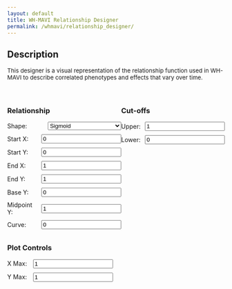 ```yaml
---
layout: default
title: WH-MAVI Relationship Designer
permalink: /whmavi/relationship_designer/
---
```


## Description
<div style="font-size: 0.95em;">This designer is a visual representation of the relationship function used in WH-MAVI to describe correlated phenotypes and effects that vary over time.<br><br></div>

<script src="https://cdn.jsdelivr.net/npm/chart.js"></script>

<style>

  h3 {
      text-align: left;
  }
  
  #controls {
    margin-top: 20px;
  }
  
  .control-group {
    margin-bottom: 10px;
    display: flex;
    align-items: center;
  }
  
  .control-group label {
    flex: 1;
    margin-right: 10px;
  }
  
  .control-group select {
    flex: 2;
  }

  .noncontrol-group {
    margin-bottom: 10px;
  }

  .noncontrol-group label {
    margin-right: 10px;
  }
  
  @media (max-width: 768px) {

    h3 {
        text-align: center;
    }
    
      .control-group {
          flex-direction: column;
      }
  
      .control-group label {
          margin-right: 0;
          margin-bottom: 5px;
      }
  
      .control-group input[type="number"],
      .control-group select {
        flex: none;
        width: 95%;
      }
  }  

  .hidden {
    display: none;
  }
</style>

<canvas id="relationshipChart" width="800" height="400"></canvas>

<div id="controls" style="display: flex; justify-content: space-between;">
  <div id="relationship-controls">
    <h3>Relationship</h3>
    <div class="control-group">
      <label for="shape">Shape:</label>
      <select id="shape" onchange="toggleInputs('1')">
        <option value="sigmoid">Sigmoid</option>
        <option value="tradeoff">Trade-off</option>
        <option value="linear">Linear</option>
      </select>
    </div>
    <div class="control-group" id="start-x">
      <label for="start-x">Start X:</label>
      <input type="number" id="start-x-value" value="0" step="0.01">
    </div>
    <div class="control-group" id="start-y">
      <label for="start-y">Start Y:</label>
      <input type="number" id="start-y-value" value="0" step="0.01">
    </div>
    <div class="control-group"  id="end-x">
      <label for="end-x">End X:</label>
      <input type="number" id="end-x-value" value="1" step="0.01">
    </div>
    <div class="control-group" id="end-y">
      <label for="end-y">End Y:</label>
      <input type="number" id="end-y-value" value="1" step="0.01">
    </div>
    <div class="control-group"  id="base-y">
      <label for="base-y">Base Y:</label>
      <input type="number" id="base-y-value" value="0" step="0.01">
    </div>
    <div class="control-group" id="mid-y">
      <label for="mid-y">Midpoint Y:</label>
      <input type="number" id="mid-y-value" value="1" step="0.01">
    </div>
    <div class="control-group" id="curve">
      <label for="curve">Curve:</label>
      <input type="number" id="curve-value" value="0" step="0.1">
    </div>
  </div>

  <div id="cutoff-controls">
    <h3>Cut-offs</h3>
    <div class="control-group" id="plateau-upper">
      <label for="plateau-upper-value">Upper:</label>
      <input type="number" id="plateau-upper-value" value="1" step="0.01">
    </div>
    <div class="control-group" id="plateau-lower">
      <label for="plateau-lower-value">Lower:</label>
      <input type="number" id="plateau-lower-value" value="0" step="0.01">
    </div>
  </div>
</div>

<div id="controls" style="margin-top: 20px;">
  <h3>Plot Controls</h3>
  <div class="noncontrol-group">
    <label for="xmax">X Max:</label>
    <input type="number" id="xmax" value="1" step="0.01">
  </div>
  <div class="noncontrol-group">
    <label for="ymax">Y Max:</label>
    <input type="number" id="ymax" value="1" step="0.01">
  </div>
</div>

<script>
function toggleInputs() {
  const shape = document.getElementById('shape').value;
  const start_y = document.getElementById('start-y');
  const start_x = document.getElementById('start-x');
  const end_y = document.getElementById('end-y');
  const end_x = document.getElementById('end-x');
  const base_y = document.getElementById('base-y');
  const midpoint_y = document.getElementById('mid-y');
  const curve = document.getElementById('curve');
  const upper_plateau = document.getElementById('plateau-upper');
  const lower_plateau = document.getElementById('plateau-lower');

  if (shape === 'sigmoid') {
    start_y.classList.remove('hidden');
    start_x.classList.remove('hidden');
    end_y.classList.remove('hidden');
    end_x.classList.remove('hidden');
    base_y.classList.add('hidden');
    midpoint_y.classList.add('hidden');
    curve.classList.add('hidden');
    upper_plateau.classList.remove('hidden');
    lower_plateau.classList.remove('hidden');
  } else if (shape === 'tradeoff') {
    start_y.classList.add('hidden');
    start_x.classList.remove('hidden');
    end_y.classList.add('hidden');
    end_x.classList.remove('hidden');
    base_y.classList.remove('hidden');
    midpoint_y.classList.remove('hidden');
    curve.classList.add('hidden');
    upper_plateau.classList.remove('hidden');
    lower_plateau.classList.remove('hidden');
  } else if (shape === 'linear') {
    start_y.classList.remove('hidden');
    start_x.classList.remove('hidden');
    end_y.classList.remove('hidden');
    end_x.classList.remove('hidden');
    base_y.classList.add('hidden');
    midpoint_y.classList.add('hidden');
    curve.classList.remove('hidden');
    upper_plateau.classList.remove('hidden');
    lower_plateau.classList.remove('hidden');
  }
}

document.addEventListener('DOMContentLoaded', function() {
  toggleInputs();
  document.getElementById('shape').addEventListener('change', toggleInputs);
});
</script>

<script>
let chart;

function calculateRelationship(x, shape, start_y, end_y, start_x, end_x, base_y, mid_y, curve, plateau_upper, plateau_lower) {
  let yValues = [];

  if (shape === "sigmoid") {
    let steepness = 10 / (end_x - start_x);
    let inflection = (start_x + end_x) / 2;

    x.forEach(xi => {
      let y = start_y + (end_y - start_y) / (1 + Math.exp(-steepness * (xi - inflection)));
      yValues.push(y);
    });
  }

  if (shape === "tradeoff") {
    let mu = (start_x + end_x) / 2;
    let sigma = (end_x - start_x) / 8;

    x.forEach(xi => {
      let exponent = -Math.pow((xi - mu), 2) / (2 * Math.pow(sigma, 2));
      let y = base_y + (mid_y - base_y) * Math.exp(exponent);
      yValues.push(y);
    });
  }

  if (shape === "linear") {
    if (curve === 0) {
        let slope = (end_y - start_y) / (end_x - start_x);
        x.forEach(xi => {
            let y = start_y + slope * (xi - start_x);
            yValues.push(y);
        });
    } else {
        let A = (end_y - start_y) / (Math.exp(curve * end_x) - Math.exp(curve * start_x));
        let B = start_y - A * Math.exp(curve * start_x);

        x.forEach(xi => {
            let y = A * Math.exp(curve * xi) + B;
            yValues.push(y);
        });
    }
}

  yValues = yValues.map(y => {
    if (y < plateau_lower) {
      return plateau_lower;
    } else if (y > plateau_upper) {
      return plateau_upper;
    } else {
      return y;
    }
  });

  return yValues;
}

function plotRelationship() {
  const shape = document.getElementById("shape").value;
  const start_y = parseFloat(document.getElementById("start-y-value").value);
  const end_y = parseFloat(document.getElementById("end-y-value").value);
  const start_x = parseFloat(document.getElementById("start-x-value").value);
  const end_x = parseFloat(document.getElementById("end-x-value").value);
  const base_y = parseFloat(document.getElementById("base-y-value").value);
  const mid_y = parseFloat(document.getElementById("mid-y-value").value);
  const curve = parseFloat(document.getElementById("curve-value").value);
  const plateau_upper = parseFloat(document.getElementById("plateau-upper-value").value);
  const plateau_lower = parseFloat(document.getElementById("plateau-lower-value").value);

  const xmax = parseFloat(document.getElementById("xmax").value);
  const ymax = parseFloat(document.getElementById("ymax").value);

  let x = [];
    for (let i = 0; i <= 1; i += 0.001) {
        x.push(parseFloat(i.toFixed(3)));
    }
    for (let j = 1.1; j <= 100; j += 0.1) {
        x.push(parseFloat(j.toFixed(1)));
    }

  const y = calculateRelationship(x, shape, start_y, end_y, start_x, end_x, base_y, mid_y, curve, plateau_upper, plateau_lower);

  if (!chart) {
    const ctx = document.getElementById("relationshipChart").getContext("2d");
    chart = new Chart(ctx, {
      type: "line",
      data: {
        labels: x,
        datasets: [
          {
            data: y,
            borderColor: "#3498db",
            fill: false,
            pointRadius: 0,
          },
          {
            data: [],
            borderColor: "#e74c3c",
            fill: false,
            pointRadius: 6,
            showLine: false
          }
        ],
      },
      options: {
        scales: {
          x: {
            min: 0,
            max: xmax,
            type: "linear",
            position: "bottom",
            title: {
              display: true,
              text: 'Variable 1'
            }
          },
          y: {
            min: 0,
            max: ymax,
            title: {
              display: true,
              text: 'Variable 2'
            }
          },
        },
        plugins: {
          legend: {
            display: false
          }
        }
      }
    });
  } else {
    chart.data.labels = x;
    chart.data.datasets[0].data = y;
    chart.options.scales.x.max = xmax;
    chart.options.scales.y.max = ymax;
  }

  let additionalPoints = [];
  if (shape === "tradeoff") {
    additionalPoints.push({ x: start_x, y: base_y });
    additionalPoints.push({ x: end_x, y: base_y });
    additionalPoints.push({ x: start_x + (end_x - start_x) / 2, y: mid_y });
  } else {
    additionalPoints.push({ x: start_x, y: start_y });
    additionalPoints.push({ x: end_x, y: end_y });
  }

  chart.data.datasets[1].data = additionalPoints;
  chart.update();
}

document.querySelectorAll("#controls input, #controls select").forEach((input) => {
  input.addEventListener("input", plotRelationship);
});

plotRelationship();
</script>
